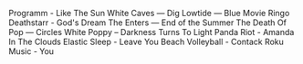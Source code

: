 Programm - Like The Sun
White Caves — Dig
Lowtide — Blue Movie
Ringo Deathstarr - God's Dream
The Enters — End of the Summer
The Death Of Pop — Circles
White Poppy – Darkness Turns To Light
Panda Riot - Amanda In The Clouds
Elastic Sleep - Leave You
Beach Volleyball - Contack
Roku Music - You